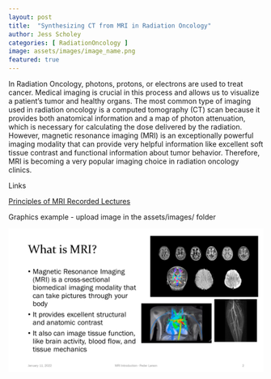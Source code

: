 ```yaml
---
layout: post
title:  "Synthesizing CT from MRI in Radiation Oncology"
author: Jess Scholey
categories: [ RadiationOncology ]
image: assets/images/image_name.png
featured: true
---
```


In Radiation Oncology, photons, protons, or electrons are used to treat cancer. Medical imaging is crucial in this process and allows us to visualize a patient’s tumor and healthy organs. The most common type of imaging used in radiation oncology is a computed tomography (CT) scan because it provides both anatomical information and a map of photon attenuation, which is necessary for calculating the dose delivered by the radiation. However, magnetic resonance imaging (MRI) is an exceptionally powerful imaging modality that can provide very helpful information like excellent soft tissue contrast and functional information about tumor behavior. Therefore, MRI is becoming a very popular imaging choice in radiation oncology clinics.

Links

[Principles of MRI Recorded Lectures](https://www.youtube.com/playlist?list=PLjBt5Iq93BT9eXMsgevVTXKVv4BgVLB1X)

Graphics example - upload image in the assets/images/ folder

![MRI Introduction Slide](../assets/images/MRI-Introduction.png)
